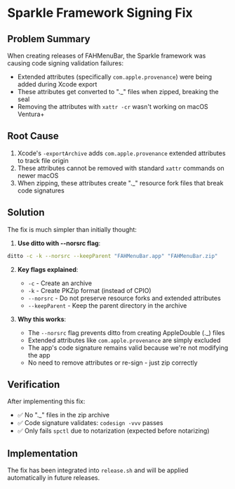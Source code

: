 # Sparkle Framework Signing Fix

## Problem Summary
When creating releases of FAHMenuBar, the Sparkle framework was causing code signing validation failures:
- Extended attributes (specifically `com.apple.provenance`) were being added during Xcode export
- These attributes get converted to "._" files when zipped, breaking the seal
- Removing the attributes with `xattr -cr` wasn't working on macOS Ventura+

## Root Cause
1. Xcode's `-exportArchive` adds `com.apple.provenance` extended attributes to track file origin
2. These attributes cannot be removed with standard `xattr` commands on newer macOS
3. When zipping, these attributes create "._" resource fork files that break code signatures

## Solution
The fix is much simpler than initially thought:

1. **Use ditto with --norsrc flag**:
```bash
ditto -c -k --norsrc --keepParent "FAHMenuBar.app" "FAHMenuBar.zip"
```

2. **Key flags explained**:
   - `-c` - Create an archive
   - `-k` - Create PKZip format (instead of CPIO)
   - `--norsrc` - Do not preserve resource forks and extended attributes
   - `--keepParent` - Keep the parent directory in the archive

3. **Why this works**:
   - The `--norsrc` flag prevents ditto from creating AppleDouble (._) files
   - Extended attributes like `com.apple.provenance` are simply excluded
   - The app's code signature remains valid because we're not modifying the app
   - No need to remove attributes or re-sign - just zip correctly

## Verification
After implementing this fix:
- ✅ No "._" files in the zip archive
- ✅ Code signature validates: `codesign -vvv` passes
- ✅ Only fails `spctl` due to notarization (expected before notarizing)

## Implementation
The fix has been integrated into `release.sh` and will be applied automatically in future releases.
